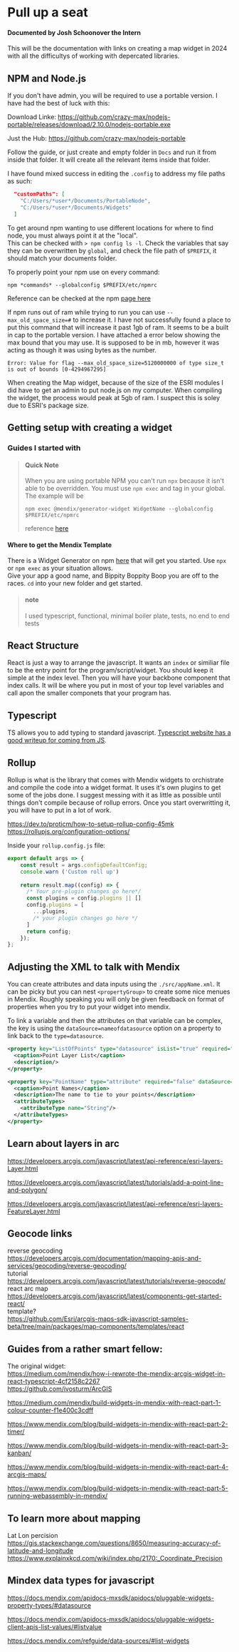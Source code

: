 # Pull up a seat

#### Documented by Josh Schoonover the Intern

This will be the documentation with links on creating a map widget in 2024 with all the difficultys of working with depercated libraries.

## NPM and Node.js

If you don't have admin, you will be required to use a portable version. I have had the best of luck with this:

Download Linke:
https://github.com/crazy-max/nodejs-portable/releases/download/2.10.0/nodejs-portable.exe

Just the Hub:
https://github.com/crazy-max/nodejs-portable

Follow the guide, or just create and empty folder in `Docs` and run it from inside that folder. It will create all the relevant items inside that folder.

I have found mixed success in editing the `.config` to address my file paths as such:
``` json
  "customPaths": [
    "C:/Users/*user*/Documents/PortableNode",
    "C:/Users/*user*/Documents/Widgets"
  ]
```

To get around npm wanting to use different locations for where to find node, you must always point it at the "local".  
This can be checked with `> npm config ls -l`. Check the variables that say they can be overwritten by `global`, and check the file path of `$PREFIX`, it should match your documents folder.  

To properly point your npm use on every command:
```shell
npm *commands* --globalconfig $PREFIX/etc/npmrc
```
Reference can be checked at the npm [page here](https://docs.npmjs.com/cli/v10/using-npm/config)

If npm runs out of ram while trying to run you can use `--max_old_space_size=#` to increase it. I have not successfully found a place to put this command that will increase it past 1gb of ram. It seems to be a built in cap to the portable version. I have attached a error below showing the max bound that you may use. It is supposed to be in mb, however it was acting as though it was using bytes as the number.

```shell
Error: Value for flag --max_old_space_size=5120000000 of type size_t is out of bounds [0-4294967295]
```

When creating the Map widget, because of the size of the ESRI modules I did have to get an admin to put node.js on my computer. When compiling the widget, the process would peak at 5gb of ram. I suspect this is soley due to ESRI's package size.

## Getting setup with creating a widget
### Guides I started with

> #### Quick Note
> When you are using portable NPM you can't run `npx` because it isn't able to be overridden. You must use `npm exec` and tag in your global. The example will be 
> ```shell
> npm exec @mendix/generator-widget WidgetName --globalconfig $PREFIX/etc/npmrc
> ```
> reference [here](https://docs.npmjs.com/cli/v7/commands/npx)

#### Where to get the Mendix Template
There is a Widget Generator on npm [here](https://www.npmjs.com/package/@mendix/generator-widget) that will get you started. Use `npx` or `npm exec` as your situation allows.  
Give your app a good name, and Bippity Boppity Boop you are off to the races. `cd` into your new folder and get started.

> #### note
> I used typescript, functional, minimal boiler plate, tests, no end to end tests

## React Structure

React is just a way to arrange the javascript. It wants an `index` or similiar file to be the entry point for the program/script/widget. You should keep it simple at the index level. Then you will have your backbone component that index calls. It will be where you put in most of your top level variables and call apon the smaller componets that your program has. 

## Typescript

TS allows you to add typing to standard javascript. [Typescript website has a good writeup for coming from JS](https://www.typescriptlang.org/docs/handbook/typescript-in-5-minutes.html).

## Rollup

Rollup is what is the library that comes with Mendix widgets to orchistrate and compile the code into a widget format. It uses it's own plugins to get some of the jobs done. I suggest messing with it as little as possible until things don't compile because of rollup errors. Once you start overwritting it, you will have to put in a lot of work.

https://dev.to/proticm/how-to-setup-rollup-config-45mk  
https://rollupjs.org/configuration-options/  

Inside your `rollup.config.js` file:  
```javascript
export default args => {
    const result = args.configDefaultConfig;
    console.warn ('Custom roll up')
    
    return result.map((config) => {
      /* Your pre-plugin changes go here*/
      const plugins = config.plugins || []
      config.plugins = [
        ...plugins,
        /* your plugin changes go here */
      ]
      return config;
    });
};
```

## Adjusting the XML to talk with Mendix

You can create attributes and data inputs using the `./src/appName.xml`. It can be picky but you can nest `<propertyGroup>` to create some nice menues in Mendix. Roughly speaking you will only be given feedback on format of properties when you try to put your widget into mendix. 

To link a variable and then the attributes on that variable can be complex, the key is using the `dataSource=nameofdatasource` option on a property to link back to the `type=datasource`.

```xml
<property key="ListOfPoints" type="datasource" isList="true" required="false">
  <caption>Point Layer List</caption>
  <description/>
</property>

<property key="PointName" type="attribute" required="false" dataSource="ListOfPoints">
  <caption>Point Names</caption>
  <description>The name to tie to your points</description>
  <attributeTypes>
    <attributeType name="String"/>
  </attributeTypes>
</property>
```

## Learn about layers in arc

https://developers.arcgis.com/javascript/latest/api-reference/esri-layers-Layer.html

https://developers.arcgis.com/javascript/latest/tutorials/add-a-point-line-and-polygon/

https://developers.arcgis.com/javascript/latest/api-reference/esri-layers-FeatureLayer.html




## Geocode links

reverse geocoding  
https://developers.arcgis.com/documentation/mapping-apis-and-services/geocoding/reverse-geocoding/  
tutorial  
https://developers.arcgis.com/javascript/latest/tutorials/reverse-geocode/  
react arc map  
https://developers.arcgis.com/javascript/latest/components-get-started-react/  
template?  
https://github.com/Esri/arcgis-maps-sdk-javascript-samples-beta/tree/main/packages/map-components/templates/react  

## Guides from a rather smart fellow:  

The original widget:  
https://medium.com/mendix/how-i-rewrote-the-mendix-arcgis-widget-in-react-typescript-4cf2158c2267  
https://github.com/ivosturm/ArcGIS  

https://medium.com/mendix/build-widgets-in-mendix-with-react-part-1-colour-counter-f1e400c3cdff
 
https://www.mendix.com/blog/build-widgets-in-mendix-with-react-part-2-timer/
 
https://www.mendix.com/blog/build-widgets-in-mendix-with-react-part-3-kanban/
 
https://www.mendix.com/blog/build-widgets-in-mendix-with-react-part-4-arcgis-maps/
 
https://www.mendix.com/blog/build-widgets-in-mendix-with-react-part-5-running-webassembly-in-mendix/

## To learn more about mapping

Lat Lon percision  
https://gis.stackexchange.com/questions/8650/measuring-accuracy-of-latitude-and-longitude  
https://www.explainxkcd.com/wiki/index.php/2170:_Coordinate_Precision  

## Mindex data types for javascript

https://docs.mendix.com/apidocs-mxsdk/apidocs/pluggable-widgets-property-types/#datasource

https://docs.mendix.com/apidocs-mxsdk/apidocs/pluggable-widgets-client-apis-list-values/#listvalue

https://docs.mendix.com/refguide/data-sources/#list-widgets

